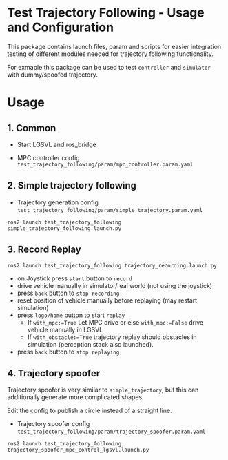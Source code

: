 Test Trajectory Following - Usage and Configuration
=============
This package contains launch files, param and scripts for 
easier integration testing of different modules needed for trajectory following functionality.

For exmaple this package can be used to test `controller` and `simulator` with dummy/spoofed trajectory.

# Usage

## 1. Common 

* Start LGSVL and ros_bridge

* MPC controller config 
`test_trajectory_following/param/mpc_controller.param.yaml`


## 2. Simple trajectory following
* Trajectory generation config 
```test_trajectory_following/param/simple_trajectory.param.yaml```

```
ros2 launch test_trajectory_following simple_trajectory_following.launch.py
```

## 3. Record Replay

```
ros2 launch test_trajectory_following trajectory_recording.launch.py
```

* on Joystick press `start` button to `record`
* drive vehicle manually in simulator/real world (not using the joystick)
* press `back` button to `stop recording`
* reset position of vehicle manually before replaying (may restart simulation)
* press `logo/home` button to start `replay`
  * If `with_mpc:=True` Let MPC drive or else `with_mpc:=False` drive vehicle manually in LGSVL
  * If `with_obstacle:=True` trajectory replay should obstacles in simulation (perception stack also launched).
* press `back` button to `stop replaying`

## 4. Trajectory spoofer 
Trajectory spoofer is very similar to `simple_trajectory`, 
but this can additionally generate more complicated shapes.

Edit the config to publish a circle instead of a straight line.


* Trajectory spoofer config 
```test_trajectory_following/param/trajectory_spoofer.param.yaml```

```
ros2 launch test_trajectory_following  trajectory_spoofer_mpc_control_lgsvl.launch.py
```